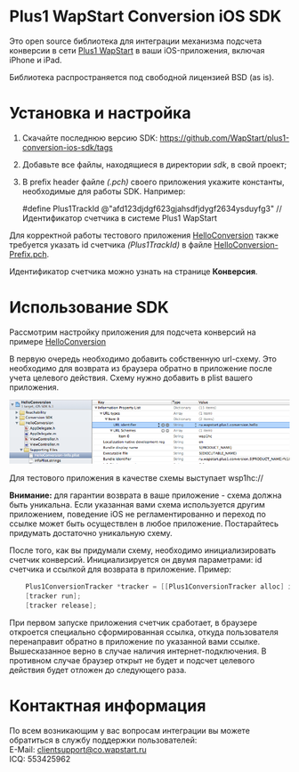 Plus1 WapStart Conversion iOS SDK
=================================

Это open source библиотека для интеграции механизма подсчета конверсии в сети [Plus1 WapStart](https://plus1.wapstart.ru) в ваши iOS-приложения, включая iPhone и iPad.

Библиотека распространяется под свободной лицензией BSD (as is).

# Установка и настройка

1. Скачайте последнюю версию SDK: https://github.com/WapStart/plus1-conversion-ios-sdk/tags
2. Добавьте все файлы, находящиеся в директории _sdk_, в свой проект;
3. В prefix header файле *(.pch)* своего приложения укажите константы, необходимые для работы SDK. Например:
    
    \#define Plus1TrackId @"afd123djdgf623gjahsdfjdygf2634ysduyfg3" // Идентификатор счетчика в системе Plus1 WapStart  
    

Для корректной работы тестового приложения [HelloConversion](https://github.com/WapStart/plus1-conversion-ios-sdk/blob/master/examples/HelloConversion/) также требуется указать id счетчика *(Plus1TrackId)* в файле [HelloConversion-Prefix.pch](https://github.com/WapStart/plus1-conversion-ios-sdk/blob/master/examples/HelloConversion/HelloConversion/HelloConversion-Prefix.pch).

Идентификатор счетчика можно узнать на странице **Конверсия**.

# Использование SDK

Рассмотрим настройку приложения для подсчета конверсий на примере [HelloConversion](https://github.com/WapStart/plus1-conversion-ios-sdk/blob/master/examples/HelloConversion/)

В первую очередь необходимо добавить собственную url-схему. Это необходимо для возврата из браузера обратно в приложение после учета целевого действия. Схему нужно добавить в plist вашего приложения.

![Info.plist](https://github.com/WapStart/plus1-conversion-ios-sdk/raw/master/doc/scheme.plist.png)

Для тестового приложения в качестве схемы выступает wsp1hc://

**Внимание:** для гарантии возврата в ваше приложение - схема должна быть уникальна. Если указанная вами схема используется другим приложением, поведение iOS не регламентированно и переход по ссылке может быть осуществлен в любое приложение. Постарайтесь придумать достаточно уникальную схему.

После того, как вы придумали схему, необходимо инициализировать счетчик конверсий. Инициализируется он двумя параметрами: id счетчика и ссылкой для возврата в приложение. Пример:

```ObjectiveC
    Plus1ConversionTracker *tracker = [[Plus1ConversionTracker alloc] initWithTrackId:Plus1TrackId andCallbackUrl:@"wsp1hc://ru.wapstart.plus1.conversion.hello"];
    [tracker run];
    [tracker release];
```

При первом запуске приложения счетчик сработает, в браузере откроется специально сформированная ссылка, откуда пользователя перенаправит обратно в приложение по указанной вами ссылке. Вышесказанное верно в случае наличия интернет-подключения. В противном случае браузер открыт не будет и подсчет целевого действия будет отложен до следующего раза.

# Контактная информация
По всем возникающим у вас вопросам интеграции вы можете обратиться в службу поддержки пользователей:  
E-Mail: clientsupport@co.wapstart.ru  
ICQ: 553425962
